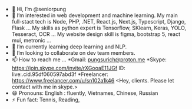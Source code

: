 - 👋 Hi, I’m @seniorpung
- 👀 I’m interested in web development and machine learning.
   My main full-stact tech is Node, PHP, .NET, React.js, Next.js, Typescript, Django, Flask ...
   My skills as python expert is Tensorflow, SKlearn, Keras, YOLO, Tesseract, OCR ...
   My website design skill is figma, bootstrap 5, react mui, metronic ...
- 🌱 I’m currently learning deep learning and NLP.
- 💞️ I’m looking to collaborate on dev team members.
- 📫 How to reach me ...
    *Gmail: pungsurich@proton.me
    *Skype: https://join.skype.com/invite/rXGooaE11JGf ID: live:.cid.95df060597abd3f
    *Freelancer: https://www.freelancer.com/u/sn102a1k46
  <Hey, clients. Please let contact with me in skype.>
- 😄 Pronouns: English : fluently, Vietnames, Chinese, Russian
- ⚡ Fun fact:
   Tennis, Reading, 

<!---
seniorpung/seniorpung is a ✨ special ✨ repository because its `README.md` (this file) appears on your GitHub profile.
You can click the Preview link to take a look at your changes.
--->
